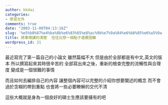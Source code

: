 ```yaml
---
author: kkdai
categories:
- 學習文件
comments: true
date: "2003-11-09T04:13:16Z"
slug: '%e5%b0%87%e4%ba%8b%e6%83%85%e8%ac%9b%e7%9a%84%e6%b8%85%e6%a5%9a-%e5%be%80%e5%be%80%e6%af%94%e6%83%b3%e4%b8%80%e5%80%8b%e9%bb%9e%e5%ad%90%e9%82%84%e8%a6%81%e5%9b%b0%e9%9b%a3'
title: 將事情講的清楚  往往比想一個點子還要困難
wordpress_id: 31
---
```


最近寫完了第一篇自己的小論文
雖然篇幅不大
但是由於全部都是有中文,英文的版本
所以撰寫起來其時很辛苦的
全部寫出來之後，重新的檢查完整的流暢性與合理度
變成是一個很難的事情

而且如何去編排自己的內容
讓整個內容可以完整的介紹你想要闡述的概念
而不會過於含糊的帶到重點
也會將一些必要瞭解的交代不清

這些大概就是身為一個良好的碩士生應該要擁有的吧
